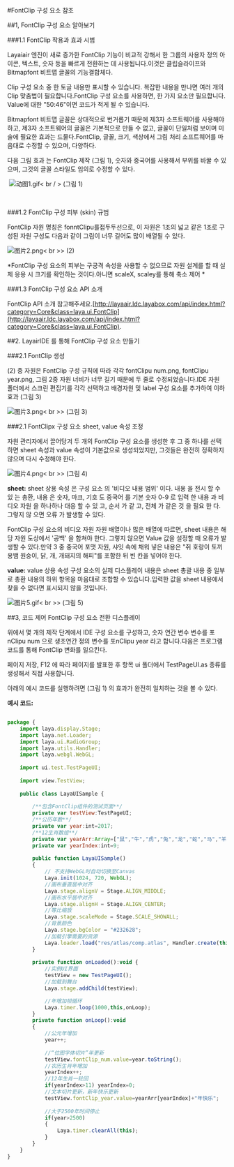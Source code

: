 #FontClip 구성 요소 참조



##1, FontClip 구성 요소 알아보기

###1.1 FontClip 작용과 효과 시범

Layaiair 엔진이 새로 증가한 FontClip 기능이 비교적 강해서 한 그룹의 사용자 정의 아이콘, 텍스트, 숫자 등을 빠르게 전환하는 데 사용됩니다.이것은 클립슬라이프와 Bitmapfont 비트맵 글꼴의 기능결합체다.

Clip 구성 요소 중 한 토글 내용만 표시할 수 있습니다. 복잡한 내용을 만나면 여러 개의 Clip 맞춤법이 필요합니다.FontClip 구성 요소를 사용하면, 한 가지 요소만 필요합니다. Value에 대한 "50:46"이면 코드가 적게 될 수 있습니다.

Bitmapfont 비트맵 글꼴은 상대적으로 번거롭기 때문에 제3자 소프트웨어를 사용해야 하고, 제3자 소프트웨어의 글꼴은 기본적으로 만들 수 없고, 글꼴이 단일처럼 보이며 미술에 필요한 효과는 드물다.FontClip, 글꼴, 크기, 색상에서 그림 처리 소프트웨어를 마음대로 수정할 수 있으며, 다양하다.

다음 그림 효과 는 FontClip 제작 (그림 1), 숫자와 중국어를 사용해서 부위를 바꿀 수 있으며, 그것의 글꼴 스타일도 임의로 수정할 수 있다.



​        ![动图1.gif](img/1.gif)< br / > (그림 1)

​

###1.2 FontClip 구성 피부 (skin) 규범

FontClip 자원 명칭은 fonntClipu를접두두선으로, 이 자원은 1조의 넓고 같은 1조로 구성된 자원 구성도 다음과 같이 그림이 너무 길어도 많이 배열될 수 있다.

​![图片2.png](img/2.png)< br >>
(2)

*FontClip 구성 요소의 피부는 구궁격 속성을 사용할 수 없으므로 자원 설계를 할 때 실제 응용 시 크기를 확인하는 것이다.아니면 scaleX, scaley를 통해 축소 제어 *

###1.3 FontClip 구성 요소 API 소개

FontClip API 소개 참고해주세요.[http://layaair.ldc.layabox.com/api/index.html?category=Core&class=laya.ui.FontClip](http://layaair.ldc.layabox.com/api/index.html?category=Core&class=laya.ui.FontClip).





##2. LayairIDE 를 통해 FontClip 구성 요소 만들기

###2.1 FontClip 생성

(2) 중 자원은 FontClip 구성 규칙에 따라 각각 fontClipu num.png, fontClipu year.png, 그림 2중 자원 너비가 너무 길기 때문에 두 줄로 수정되었습니다.IDE 자원 폴더에서 스크린 편집기를 각각 선택하고 배경자원 및 label 구성 요소를 추가하여 이하 효과 (그림 3)

​![图片3.png](img/3.png)< br >>
(그림 3)



###2.1 FontClipx 구성 요소 sheet, value 속성 조정

자원 관리자에서 끌어당겨 두 개의 FontClip 구성 요소를 생성한 후 그 중 하나를 선택하면 sheet 속성과 value 속성이 기본값으로 생성되었지만, 그것들은 완전히 정확하지 않으며 다시 수정해야 한다.

​![图片4.png](img/4.png)< br >>
(그림 4)

**sheet:** 
sheet 상용 속성 은 구성 요소 의 '비디오 내용 범위' 이다. 내용 을 전시 할 수 있 는 총환, 내용 은 숫자, 마크, 기호 도 중국어 를 기본 숫자 0-9 로 입력 한 내용 과 비디오 자원 을 하나하나 대응 할 수 있 고, 순서 가 같 고, 전체 가 같은 것 을 필요 한 다. 그렇지 않 으면 오류 가 발생할 수 있다.

FontClip 구성 요소의 비디오 자원 자원 배열이나 많은 배열에 따르면, sheet 내용은 해당 자원 도상에서 '공백' 을 합쳐야 한다. 그렇지 않으면 Value 값을 설정할 때 오류가 발생할 수 있다.만약 3 중 중국어 포맷 자원, 샤잇 속에 채워 넣은 내용은 "쥐 호랑이 토끼 용뱀 원숭이, 닭, 개, 개돼지의 해피"를 포함한 뒤 빈 칸을 넣어야 한다.

**value:**
value 상용 속성 구성 요소의 실제 디스플레이 내용은 sheet 총괄 내용 중 일부로 총환 내용의 하위 항목을 마음대로 조합할 수 있습니다.입력한 값을 sheet 내용에서 찾을 수 없다면 표시되지 않을 것입니다.



​![图片5.gif](img/5.gif)< br >>
(그림 5)



##3, 코드 제어 FontClip 구성 요소 전환 디스플레이

위에서 몇 개의 제작 단계에서 IDE 구성 요소를 구성하고, 숫자 연간 변수 변수를 포nClipu num 으로 생초연간 정의 변수를 포nClipu year 라고 합니다.다음은 프로그램 코드를 통해 FontClip 변화를 일으킨다.

페이지 저장, F12 에 따라 페이지를 발표한 후 항목 ui 폴더에서 TestPageUI.as 종류를 생성해서 직접 사용합니다.

아래의 예시 코드를 실행하려면 (그림 1) 의 효과가 완전히 일치하는 것을 볼 수 있다.

**예시 코드:**


```javascript

package {
	import laya.display.Stage;
	import laya.net.Loader;
	import laya.ui.RadioGroup;
	import laya.utils.Handler;
	import laya.webgl.WebGL;
	
	import ui.test.TestPageUI;
	
	import view.TestView;
	
	public class LayaUISample {
		
		/**包含FontClip组件的测试页面**/
		private var testView:TestPageUI;
  		/**公历年数**/
		private var year:int=2017;
		/**12生肖数组**/
		private var yearArr:Array=["鼠","牛","虎","兔","龙","蛇","马","羊","猴","鸡","狗","猪"];
		private var yearIndex:int=9;
		
		public function LayaUISample() 
		{
			// 不支持WebGL时自动切换至Canvas
			Laya.init(1024, 720, WebGL);
			//画布垂直居中对齐
			Laya.stage.alignV = Stage.ALIGN_MIDDLE;
			//画布水平居中对齐
			Laya.stage.alignH = Stage.ALIGN_CENTER;
			//等比缩放
			Laya.stage.scaleMode = Stage.SCALE_SHOWALL;
			//背景颜色
			Laya.stage.bgColor = "#232628";
			//加载引擎需要的资源
			Laya.loader.load("res/atlas/comp.atlas", Handler.create(this, onLoaded));
		}
		
		private function onLoaded():void {
			//实例UI界面
			testView = new TestPageUI();
			//加载到舞台
			Laya.stage.addChild(testView);

          	//年增加帧循环
			Laya.timer.loop(1000,this,onLoop);
		}
		private function onLoop():void
		{
			//公元年增加
			year++;
			
			//“位图字体切片”年更新
			testView.fontClip_num.value=year.toString();
			//农历生肖年增加
			yearIndex++;
			//12年生肖一轮回
			if(yearIndex>11) yearIndex=0;
			//文本切片更新，新年快乐更新
			testView.fontClip_year.value=yearArr[yearIndex]+"年快乐";
			
			//大于2500年时间停止
			if(year>2500)
			{
				Laya.timer.clearAll(this);
			}
		}
	}
}
```


